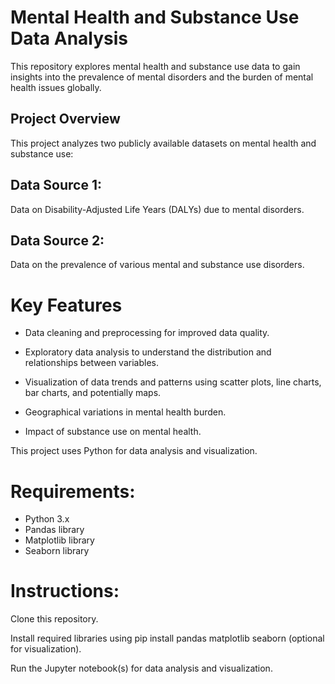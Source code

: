 # **Mental Health and Substance Use Data Analysis**
This repository explores mental health and substance use data to gain insights into the prevalence of mental disorders and the burden of mental health issues globally.

## Project Overview
This project analyzes two publicly available datasets on mental health and substance use:

## Data Source 1:
 Data on Disability-Adjusted Life Years (DALYs) due to mental disorders.
## Data Source 2:
 Data on the prevalence of various mental and substance use disorders.


# Key Features
- Data cleaning and preprocessing for improved data quality.

- Exploratory data analysis to understand the distribution and relationships between variables.

- Visualization of data trends and patterns using scatter plots, line charts, bar charts, and potentially maps.

- Geographical variations in mental health burden.

- Impact of substance use on mental health.

This project uses Python for data analysis and visualization.

# Requirements:

* Python 3.x
* Pandas library
* Matplotlib library
* Seaborn library 

# Instructions:

Clone this repository.

Install required libraries using pip install pandas matplotlib seaborn (optional for visualization).

Run the Jupyter notebook(s) for data analysis and visualization.



